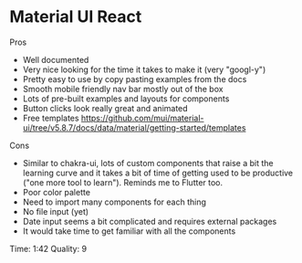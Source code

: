 # Material UI React

Pros

- Well documented
- Very nice looking for the time it takes to make it (very "googl-y")
- Pretty easy to use by copy pasting examples from the docs
- Smooth mobile friendly nav bar mostly out of the box
- Lots of pre-built examples and layouts for components
- Button clicks look really great and animated
- Free templates https://github.com/mui/material-ui/tree/v5.8.7/docs/data/material/getting-started/templates

Cons

- Similar to chakra-ui, lots of custom components that raise a bit the learning curve and it takes a bit of time of getting used to be productive ("one more tool to learn"). Reminds me to Flutter too.
- Poor color palette
- Need to import many components for each thing
- No file input (yet)
- Date input seems a bit complicated and requires external packages
- It would take time to get familiar with all the components

Time: 1:42
Quality: 9